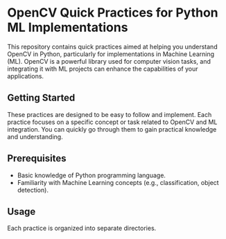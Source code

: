 # OpenCV Quick Practices for Python ML Implementations

This repository contains quick practices aimed at helping you understand OpenCV in Python, particularly for implementations in Machine Learning (ML). OpenCV is a powerful library used for computer vision tasks, and integrating it with ML projects can enhance the capabilities of your applications.

## Getting Started

These practices are designed to be easy to follow and implement. Each practice focuses on a specific concept or task related to OpenCV and ML integration. You can quickly go through them to gain practical knowledge and understanding.

## Prerequisites

- Basic knowledge of Python programming language.
- Familiarity with Machine Learning concepts (e.g., classification, object detection).
  
## Usage

Each practice is organized into separate directories.
